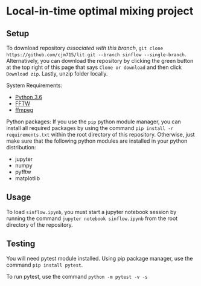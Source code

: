 # Local-in-time optimal mixing project

## Setup

To download repository *associated with this branch*, 
`git clone https://github.com/cjm715/lit.git --branch sinflow --single-branch`. Alternatively, you can download the repository by clicking the green button at the top right of this page that says `Clone or download` and then click `Download zip`. Lastly, unzip folder locally.


System Requirements:

- [Python 3.6](https://wiki.python.org/moin/BeginnersGuide/Download)
- [FFTW](http://www.fftw.org/)
- [ffmpeg](https://www.ffmpeg.org/)

Python packages: 
If you use the `pip` python module manager, you can install all required packages by using the command `pip install -r requirements.txt` within the root directory of this repository. Otherwise, just make sure that the following python modules are installed in your python distribution:

- jupyter
- numpy
- pyfftw 
- matplotlib

## Usage

To load `sinflow.ipynb`, you must start a jupyter notebook session by running the command `jupyter notebook sinflow.ipynb` from the root directory of the repository. 

## Testing
You will need pytest module installed. Using pip package manager, use the command `pip install pytest`. 

To run pytest, use the command `python -m pytest -v -s`